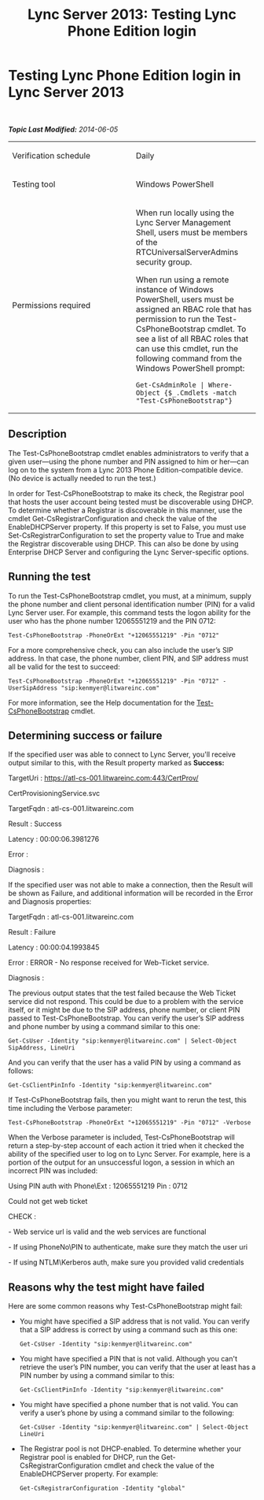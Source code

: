 ﻿---
title: 'Lync Server 2013: Testing Lync Phone Edition login'
TOCTitle: Testing Lync Phone Edition login
ms:assetid: 1ccde6bf-9a2d-4fcf-b81f-1bc9fee2cfbb
ms:mtpsurl: https://technet.microsoft.com/en-us/library/Dn690128(v=OCS.15)
ms:contentKeyID: 63969583
ms.date: 01/27/2015
mtps_version: v=OCS.15
---

<div data-xmlns="http://www.w3.org/1999/xhtml">

<div class="topic" data-xmlns="http://www.w3.org/1999/xhtml" data-msxsl="urn:schemas-microsoft-com:xslt" data-cs="http://msdn.microsoft.com/en-us/">

<div data-asp="http://msdn2.microsoft.com/asp">

# Testing Lync Phone Edition login in Lync Server 2013

</div>

<div id="mainSection">

<div id="mainBody">

<span> </span>

_**Topic Last Modified:** 2014-06-05_


<table>
<colgroup>
<col style="width: 50%" />
<col style="width: 50%" />
</colgroup>
<tbody>
<tr class="odd">
<td><p>Verification schedule</p></td>
<td><p>Daily</p></td>
</tr>
<tr class="even">
<td><p>Testing tool</p></td>
<td><p>Windows PowerShell</p></td>
</tr>
<tr class="odd">
<td><p>Permissions required</p></td>
<td><p>When run locally using the Lync Server Management Shell, users must be members of the RTCUniversalServerAdmins security group.</p>
<p>When run using a remote instance of Windows PowerShell, users must be assigned an RBAC role that has permission to run the Test-CsPhoneBootstrap cmdlet. To see a list of all RBAC roles that can use this cmdlet, run the following command from the Windows PowerShell prompt:</p>
<pre><code>Get-CsAdminRole | Where-Object {$_.Cmdlets -match &quot;Test-CsPhoneBootstrap&quot;}</code></pre></td>
</tr>
</tbody>
</table>


<div>

## Description

The Test-CsPhoneBootstrap cmdlet enables administrators to verify that a given user—using the phone number and PIN assigned to him or her—can log on to the system from a Lync 2013 Phone Edition-compatible device. (No device is actually needed to run the test.)

In order for Test-CsPhoneBootstrap to make its check, the Registrar pool that hosts the user account being tested must be discoverable using DHCP. To determine whether a Registrar is discoverable in this manner, use the cmdlet Get-CsRegistrarConfiguration and check the value of the EnableDHCPServer property. If this property is set to False, you must use Set-CsRegistrarConfiguration to set the property value to True and make the Registrar discoverable using DHCP. This can also be done by using Enterprise DHCP Server and configuring the Lync Server-specific options.

</div>

<div>

## Running the test

To run the Test-CsPhoneBootstrap cmdlet, you must, at a minimum, supply the phone number and client personal identification number (PIN) for a valid Lync Server user. For example, this command tests the logon ability for the user who has the phone number 12065551219 and the PIN 0712:

    Test-CsPhoneBootstrap -PhoneOrExt "+12065551219" -Pin "0712"

For a more comprehensive check, you can also include the user’s SIP address. In that case, the phone number, client PIN, and SIP address must all be valid for the test to succeed:

    Test-CsPhoneBootstrap -PhoneOrExt "+12065551219" -Pin "0712" -UserSipAddress "sip:kenmyer@litwareinc.com"

For more information, see the Help documentation for the [Test-CsPhoneBootstrap](https://docs.microsoft.com/powershell/module/skype/Test-CsPhoneBootstrap) cmdlet.

</div>

<div>

## Determining success or failure

If the specified user was able to connect to Lync Server, you'll receive output similar to this, with the Result property marked as **Success:**

TargetUri : https://atl-cs-001.litwareinc.com:443/CertProv/

CertProvisioningService.svc

TargetFqdn : atl-cs-001.litwareinc.com

Result : Success

Latency : 00:00:06.3981276

Error :

Diagnosis :

If the specified user was not able to make a connection, then the Result will be shown as Failure, and additional information will be recorded in the Error and Diagnosis properties:

TargetFqdn : atl-cs-001.litwareinc.com

Result : Failure

Latency : 00:00:04.1993845

Error : ERROR - No response received for Web-Ticket service.

Diagnosis :

The previous output states that the test failed because the Web Ticket service did not respond. This could be due to a problem with the service itself, or it might be due to the SIP address, phone number, or client PIN passed to Test-CsPhoneBootstrap. You can verify the user’s SIP address and phone number by using a command similar to this one:

    Get-CsUser -Identity "sip:kenmyer@litwareinc.com" | Select-Object SipAddress, LineUri

And you can verify that the user has a valid PIN by using a command as follows:

    Get-CsClientPinInfo -Identity "sip:kenmyer@litwareinc.com" 

If Test-CsPhoneBootstrap fails, then you might want to rerun the test, this time including the Verbose parameter:

    Test-CsPhoneBootstrap -PhoneOrExt "+12065551219" -Pin "0712" -Verbose

When the Verbose parameter is included, Test-CsPhoneBootstrap will return a step-by-step account of each action it tried when it checked the ability of the specified user to log on to Lync Server. For example, here is a portion of the output for an unsuccessful logon, a session in which an incorrect PIN was included:

Using PIN auth with Phone\\Ext : 12065551219 Pin : 0712

Could not get web ticket

CHECK :

\- Web service url is valid and the web services are functional

\- If using PhoneNo\\PIN to authenticate, make sure they match the user uri

\- If using NTLM\\Kerberos auth, make sure you provided valid credentials

</div>

<div>

## Reasons why the test might have failed

Here are some common reasons why Test-CsPhoneBootstrap might fail:

  - You might have specified a SIP address that is not valid. You can verify that a SIP address is correct by using a command such as this one:
    
        Get-CsUser -Identity "sip:kenmyer@litwareinc.com"

  - You might have specified a PIN that is not valid. Although you can't retrieve the user’s PIN number, you can verify that the user at least has a PIN number by using a command similar to this:
    
        Get-CsClientPinInfo -Identity "sip:kenmyer@litwareinc.com"

  - You might have specified a phone number that is not valid. You can verify a user’s phone by using a command similar to the following:
    
        Get-CsUser -Identity "sip:kenmyer@litwareinc.com" | Select-Object LineUri

  - The Registrar pool is not DHCP-enabled. To determine whether your Registrar pool is enabled for DHCP, run the Get-CsRegistrarConfiguration cmdlet and check the value of the EnableDHCPServer property. For example:
    
        Get-CsRegistrarConfiguration -Identity "global"

</div>

</div>

<span> </span>

</div>

</div>

</div>

